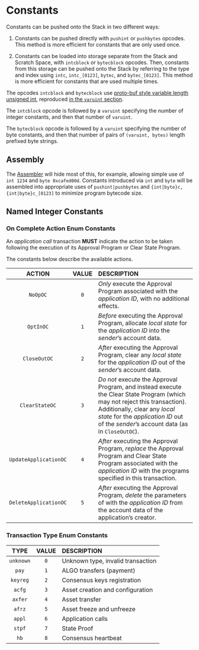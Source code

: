 # Constants

Constants can be pushed onto the Stack in two different ways:

1. Constants can be pushed directly with `pushint` or `pushbytes` opcodes. This
method is more efficient for constants that are only used once.

1. Constants can be loaded into storage separate from the Stack and Scratch Space,
with `intcblock` or `bytecblock` opcodes. Then, constants from this storage can be
pushed onto the Stack by referring to the type and index using `intc`, `intc_[0123]`,
`bytec`, and `bytec_[0123]`. This method is more efficient for constants that are
used multiple times.

The opcodes `intcblock` and `bytecblock` use [proto-buf style variable length unsigned int](https://developers.google.com/protocol-buffers/docs/encoding#varint),
reproduced [in the `varuint` section](./avm-versioning.md#encoding).

The `intcblock` opcode is followed by a `varuint` specifying the number of integer
constants, and then that number of `varuint`.

The `bytecblock` opcode is followed by a `varuint` specifying the number of byte
constants, and then that number of pairs of `(varuint, bytes)` length prefixed byte
strings.

## Assembly

The [Assembler](./avm-assembler.md) will hide most of this, for example, allowing
simple use of `int 1234` and `byte 0xcafed00d`. Constants introduced via `int` and
`byte` will be assembled into appropriate uses of `pushint|pushbytes` and `{int|byte}c,
{int|byte}c_[0123]` to minimize program bytecode size.

## Named Integer Constants

### On Complete Action Enum Constants

An _application call_ transaction **MUST** indicate the action to be taken following
the execution of its Approval Program or Clear State Program.

The constants below describe the available actions.

|        ACTION         | VALUE | DESCRIPTION                                                                                                                                                                                                                                         |
|:---------------------:|:-----:|:----------------------------------------------------------------------------------------------------------------------------------------------------------------------------------------------------------------------------------------------------|
|       `NoOpOC`        |  `0`  | _Only_ execute the Approval Program associated with the _application ID_, with no additional effects.                                                                                                                                               |
|       `OptInOC`       |  `1`  | _Before_ executing the Approval Program, allocate _local state_ for the _application ID_ into the _sender_’s account data.                                                                                                                          |
|     `CloseOutOC`      |  `2`  | _After_ executing the Approval Program, clear any _local state_ for the _application ID_ out of the _sender_’s account data.                                                                                                                        |
|    `ClearStateOC`     |  `3`  | _Do not_ execute the Approval Program, and instead execute the Clear State Program (which may not reject this transaction). Additionally, clear any _local state_ for the _application ID_ out of the _sender_’s account data (as in `CloseOutOC`). |
| `UpdateApplicationOC` |  `4`  | _After_ executing the Approval Program, _replace_ the Approval Program and Clear State Program associated with the _application ID_ with the programs specified in this transaction.                                                                |
| `DeleteApplicationOC` |  `5`  | _After_ executing the Approval Program, _delete_ the parameters of with the _application ID_ from the account data of the application’s creator.                                                                                                    |

### Transaction Type Enum Constants

|   TYPE    | VALUE | DESCRIPTION                       |
|:---------:|:-----:|:----------------------------------|
| `unknown` |  `0`  | Unknown type, invalid transaction |
|   `pay`   |  `1`  | ALGO transfers (payment)          |
| `keyreg`  |  `2`  | Consensus keys registration       |
|  `acfg`   |  `3`  | Asset creation and configuration  |
|  `axfer`  |  `4`  | Asset transfer                    |
|  `afrz`   |  `5`  | Asset freeze and unfreeze         |
|  `appl`   |  `6`  | Application calls                 |
|  `stpf`   |  `7`  | State Proof                       |
|   `hb`    |  `8`  | Consensus heartbeat               |
